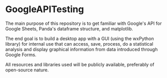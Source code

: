 # GoogleAPITesting
The main purpose of this repository is to get familiar with Google's API for Google Sheets, Panda's dataframe structure, and matplotlib.

The end goal is to build a desktop app with a GUI (using the wxPython library) for internal use that can access, save, process, do a statistical analysis and display graphical information from data introduced through Google Forms.

All resources and libraries used will be publicly available, preferably of open-source nature.
